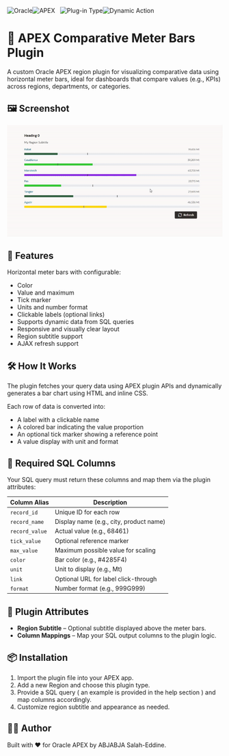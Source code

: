 ![Oracle](https://img.shields.io/badge/ORACLE-grey?style=for-the-badge)![APEX](https://img.shields.io/badge/APEX-brightgreen?style=for-the-badge)&nbsp;&nbsp;
![Plug-in Type](https://img.shields.io/badge/Plug--in_Type-grey?style=for-the-badge)![Dynamic Action](https://img.shields.io/badge/Dynamic_Action-orange?style=for-the-badge)
# 🔢 APEX Comparative Meter Bars Plugin
A custom Oracle APEX region plugin for visualizing comparative data using horizontal meter bars, ideal for dashboards that compare values (e.g., KPIs) across regions, departments, or categories.

## 🖼️ Screenshot
![How it looks](./how%20it%20looks.gif)

## 📌 Features
Horizontal meter bars with configurable:
- Color
- Value and maximum
- Tick marker
- Units and number format
- Clickable labels (optional links)
- Supports dynamic data from SQL queries
- Responsive and visually clear layout
- Region subtitle support
- AJAX refresh support

## 🛠️ How It Works
The plugin fetches your query data using APEX plugin APIs and dynamically generates a bar chart using HTML and inline CSS.

Each row of data is converted into:
- A label with a clickable name
- A colored bar indicating the value proportion
- An optional tick marker showing a reference point
- A value display with unit and format

## 🔧 Required SQL Columns
Your SQL query must return these columns and map them via the plugin attributes:

| Column Alias    | Description                                                      |
|-----------------|------------------------------------------------------------------|
| `record_id`     | Unique ID for each row                                           |
| `record_name`   | Display name (e.g., city, product name)                          |
| `record_value`  | Actual value (e.g., 68461)                                       |
| `tick_value`    | Optional reference marker                                        |
| `max_value`     | Maximum possible value for scaling                               |
| `color`         | Bar color (e.g., #4285F4)                                        |
| `unit`          | Unit to display (e.g., Mt)                                       |
| `link`          | Optional URL for label click-through                             |
| `format`        | Number format (e.g., 999G999)                                    |

## 🔌 Plugin Attributes
- **Region Subtitle** – Optional subtitle displayed above the meter bars.
- **Column Mappings** – Map your SQL output columns to the plugin logic.

## 📦 Installation
1. Import the plugin file into your APEX app.
2. Add a new Region and choose this plugin type.
3. Provide a SQL query ( an example is provided in the help section ) and map columns accordingly.
4. Customize region subtitle and appearance as needed.

## 🧑‍💻 Author
Built with ❤️ for Oracle APEX by ABJABJA Salah-Eddine.
